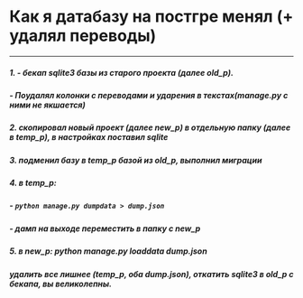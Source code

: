 #  Как я датабазу на постгре менял  (+ удалял переводы)

---
##### 1. - бекап sqlite3 базы из старого проекта (далее old_p). 
#####  	 - Поудалял колонки с переводами и ударения в текстах(manage.py с ними не якшается) 
##### 2. скопировал новый проект (далее new_p) в отдельную папку (далее в temp_p), в настройках поставил sqlite
##### 3. подменил базу в temp_p базой из old_p, выполнил миграции
##### 4. в temp_p: 
##### - ```python manage.py dumpdata > dump.json```
##### - дамп на выходе переместить в папку с new_p
##### 5. в new_p: python manage.py loaddata dump.json

##### удалить все лишнее (temp_p, оба dump.json), откатить sqlite3 в old_p с бекапа, вы великолепны.